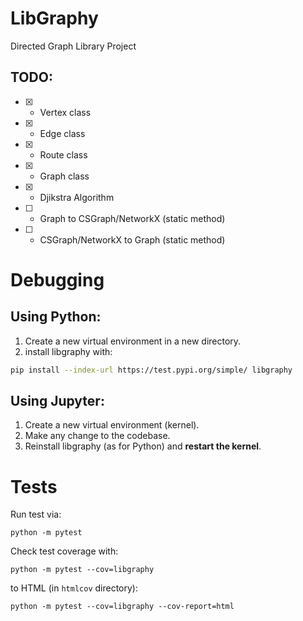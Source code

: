 # LibGraphy
Directed Graph Library Project

## TODO:
* [x] - Vertex class
* [x] - Edge class
* [x] - Route class
* [x] - Graph class
* [x] - Djikstra Algorithm
* [ ] - Graph to CSGraph/NetworkX (static method)
* [ ] - CSGraph/NetworkX to Graph (static method)

# Debugging

## Using Python:

1. Create a new virtual environment in a new directory.
2. install libgraphy with:
```bash
pip install --index-url https://test.pypi.org/simple/ libgraphy
```
## Using Jupyter:

1. Create a new virtual environment (kernel).
2. Make any change to the codebase.
3. Reinstall libgraphy (as for Python) and **restart the kernel**.

# Tests

Run test via:

    python -m pytest

Check test coverage with:

    python -m pytest --cov=libgraphy

to HTML (in `htmlcov` directory):

    python -m pytest --cov=libgraphy --cov-report=html

